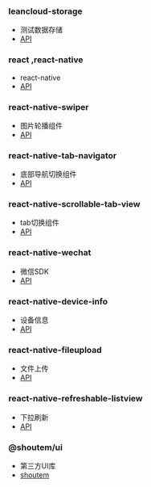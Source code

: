 
### leancloud-storage
* 测试数据存储 
* [API](https://leancloud.cn/docs/leanstorage_guide-js.html#构建对象)

### react ,react-native
* react-native 
* [API](http://reactnative.cn/docs/0.41/activityindicator.html#content)

### react-native-swiper
* 图片轮播组件
* [API](https://github.com/leecade/react-native-swiper)

### react-native-tab-navigator
* 底部导航切换组件 
* [API](https://github.com/expo/react-native-tab-navigator)

### react-native-scrollable-tab-view
* tab切换组件
* [API](https://github.com/skv-headless/react-native-scrollable-tab-view)

### react-native-wechat
* 微信SDK
* [API](https://github.com/weflex/react-native-wechat)

### react-native-device-info
* 设备信息
* [API](https://github.com/rebeccahughes/react-native-device-info)

### react-native-fileupload
* 文件上传
* [API](https://github.com/PhilippKrone/react-native-fileupload)

### react-native-refreshable-listview
* 下拉刷新
* [API](https://github.com/jsdf/react-native-refreshable-listview)

### @shoutem/ui
* 第三方UI库
* [shoutem](https://github.com/shoutem/ui)